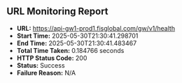 ## URL Monitoring Report

- **URL:** https://api-gw1-prod1.fisglobal.com/gw/v1/health
- **Start Time:** 2025-05-30T21:30:41.298701
- **End Time:** 2025-05-30T21:30:41.483467
- **Total Time Taken:** 0.184766 seconds
- **HTTP Status Code:** 200
- **Status:** Success
- **Failure Reason:** N/A
